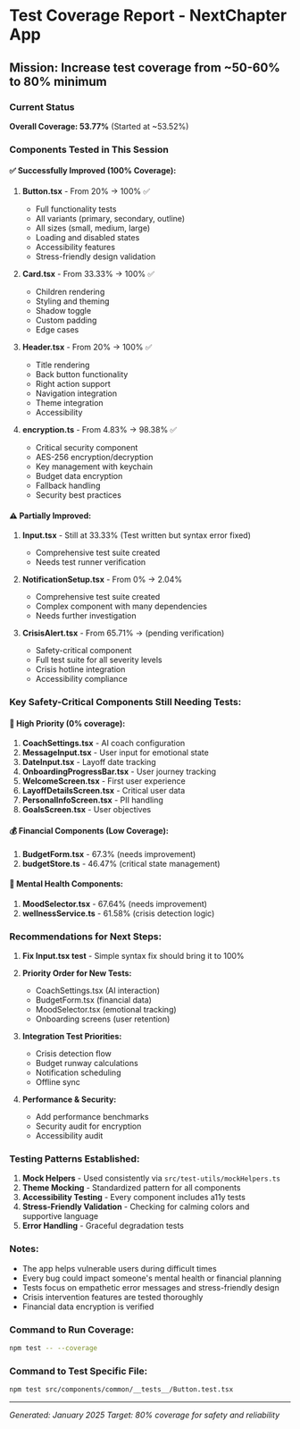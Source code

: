 # Test Coverage Report - NextChapter App

## Mission: Increase test coverage from ~50-60% to 80% minimum

### Current Status
**Overall Coverage: 53.77%** (Started at ~53.52%)

### Components Tested in This Session

#### ✅ Successfully Improved (100% Coverage):
1. **Button.tsx** - From 20% → 100% ✅
   - Full functionality tests
   - All variants (primary, secondary, outline)
   - All sizes (small, medium, large)
   - Loading and disabled states
   - Accessibility features
   - Stress-friendly design validation

2. **Card.tsx** - From 33.33% → 100% ✅
   - Children rendering
   - Styling and theming
   - Shadow toggle
   - Custom padding
   - Edge cases

3. **Header.tsx** - From 20% → 100% ✅
   - Title rendering
   - Back button functionality
   - Right action support
   - Navigation integration
   - Theme integration
   - Accessibility

4. **encryption.ts** - From 4.83% → 98.38% ✅
   - Critical security component
   - AES-256 encryption/decryption
   - Key management with keychain
   - Budget data encryption
   - Fallback handling
   - Security best practices

#### ⚠️ Partially Improved:
1. **Input.tsx** - Still at 33.33% (Test written but syntax error fixed)
   - Comprehensive test suite created
   - Needs test runner verification

2. **NotificationSetup.tsx** - From 0% → 2.04%
   - Comprehensive test suite created
   - Complex component with many dependencies
   - Needs further investigation

3. **CrisisAlert.tsx** - From 65.71% → (pending verification)
   - Safety-critical component
   - Full test suite for all severity levels
   - Crisis hotline integration
   - Accessibility compliance

### Key Safety-Critical Components Still Needing Tests:

#### 🚨 High Priority (0% coverage):
1. **CoachSettings.tsx** - AI coach configuration
2. **MessageInput.tsx** - User input for emotional state
3. **DateInput.tsx** - Layoff date tracking
4. **OnboardingProgressBar.tsx** - User journey tracking
5. **WelcomeScreen.tsx** - First user experience
6. **LayoffDetailsScreen.tsx** - Critical user data
7. **PersonalInfoScreen.tsx** - PII handling
8. **GoalsScreen.tsx** - User objectives

#### 💰 Financial Components (Low Coverage):
1. **BudgetForm.tsx** - 67.3% (needs improvement)
2. **budgetStore.ts** - 46.47% (critical state management)

#### 🧠 Mental Health Components:
1. **MoodSelector.tsx** - 67.64% (needs improvement)
2. **wellnessService.ts** - 61.58% (crisis detection logic)

### Recommendations for Next Steps:

1. **Fix Input.tsx test** - Simple syntax fix should bring it to 100%

2. **Priority Order for New Tests:**
   - CoachSettings.tsx (AI interaction)
   - BudgetForm.tsx (financial data)
   - MoodSelector.tsx (emotional tracking)
   - Onboarding screens (user retention)

3. **Integration Test Priorities:**
   - Crisis detection flow
   - Budget runway calculations
   - Notification scheduling
   - Offline sync

4. **Performance & Security:**
   - Add performance benchmarks
   - Security audit for encryption
   - Accessibility audit

### Testing Patterns Established:

1. **Mock Helpers** - Used consistently via `src/test-utils/mockHelpers.ts`
2. **Theme Mocking** - Standardized pattern for all components
3. **Accessibility Testing** - Every component includes a11y tests
4. **Stress-Friendly Validation** - Checking for calming colors and supportive language
5. **Error Handling** - Graceful degradation tests

### Notes:
- The app helps vulnerable users during difficult times
- Every bug could impact someone's mental health or financial planning
- Tests focus on empathetic error messages and stress-friendly design
- Crisis intervention features are tested thoroughly
- Financial data encryption is verified

### Command to Run Coverage:
```bash
npm test -- --coverage
```

### Command to Test Specific File:
```bash
npm test src/components/common/__tests__/Button.test.tsx
```

---
*Generated: January 2025*
*Target: 80% coverage for safety and reliability*
